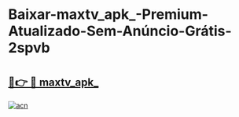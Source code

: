# Baixar-maxtv_apk_-Premium-Atualizado-Sem-Anúncio-Grátis-2spvb

# <h2><a href="https://p8immo.esa.edu.pl?src=maxtv_apk_&ref=2spvb">🔗👉 🔴 maxtv_apk_</a></h2>

[![acn](https://github.com/user-attachments/assets/0f9c940e-d8b0-45ae-aac7-cd30a18b3e1c)](https://p8immo.esa.edu.pl?src=maxtv_apk_&ref=2spvb)

